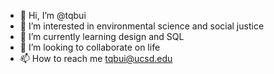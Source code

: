 - 👋 Hi, I’m @tqbui
- 👀 I’m interested in environmental science and social justice
- 🌱 I’m currently learning design and SQL
- 💞️ I’m looking to collaborate on life
- 📫 How to reach me tqbui@ucsd.edu

<!---
tqbui/tqbui is a ✨ special ✨ repository because its `README.md` (this file) appears on your GitHub profile.
You can click the Preview link to take a look at your changes.
--->
